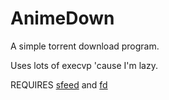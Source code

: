 # AnimeDown

A simple torrent download program.

Uses lots of execvp 'cause I'm lazy.

REQUIRES [sfeed](https://codemadness.org/sfeed-simple-feed-parser.html) and [fd](https://github.com/sharkdp/fd)
